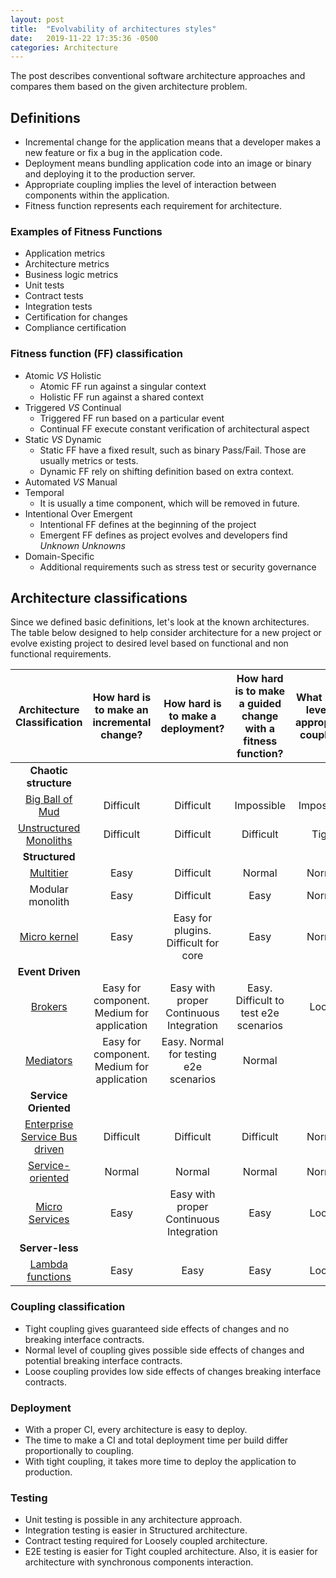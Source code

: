 ```yaml
---
layout: post
title:  "Evolvability of architectures styles"
date:   2019-11-22 17:35:36 -0500
categories: Architecture
---
```


The post describes conventional software architecture approaches and compares them based on the given architecture problem.

## Definitions

* Incremental change for the application means that a developer makes a new feature or fix a bug in the application code.
* Deployment means bundling application code into an image or binary and deploying it to the production server.
* Appropriate coupling implies the level of interaction between components within the application.
* Fitness function represents each requirement for architecture.

### Examples of Fitness Functions

* Application metrics
* Architecture metrics
* Business logic metrics
* Unit tests
* Contract tests
* Integration tests
* Certification for changes
* Compliance certification

### Fitness function (FF) classification

* Atomic *VS* Holistic
    - Atomic FF run against a singular context
    - Holistic FF run against a shared context
* Triggered *VS* Continual
    - Triggered FF run based on a particular event
    - Continual FF execute constant verification of architectural aspect
* Static *VS* Dynamic
    - Static FF have a fixed result, such as binary Pass/Fail. Those are usually metrics or tests.
    - Dynamic FF rely on shifting definition based on extra context.
* Automated *VS* Manual
* Temporal
    - It is usually a time component, which will be removed in future.
* Intentional Over Emergent
    - Intentional FF defines at the beginning of the project
    - Emergent FF defines as project evolves and developers find *Unknown Unknowns*
* Domain-Specific
    - Additional requirements such as stress test or security governance

## Architecture classifications

Since we defined basic definitions, let's look at the known architectures.
The table below designed to help consider architecture for a new project or evolve existing project to desired level based on functional and non functional requirements.

| Architecture Classification | How hard is to make an incremental change? | How hard is to make a deployment? | How hard is to make a guided change with a fitness function? | What is the level of appropriate coupling? |
| :------------: | :----------------------------------------: | :-------------------------------: | :----------------------------------------------------------: | :----------------------------------------: |
| **Chaotic structure** |
| [Big Ball of Mud](https://en.wikipedia.org/wiki/Big_ball_of_mud) | Difficult | Difficult | Impossible | Impossible |
| [Unstructured Monoliths](https://en.wikipedia.org/wiki/Monolithic_application) | Difficult | Difficult | Difficult | Tight |
| **Structured** |
| [Multitier](https://en.wikipedia.org/wiki/Multitier_architecture) | Easy | Difficult | Normal | Normal |
| Modular monolith | Easy | Difficult | Easy | Normal |
| [Micro kernel](https://en.wikipedia.org/wiki/Monolithic_kernel) | Easy | Easy for plugins. Difficult for core | Easy | Normal |
| **Event Driven** |				
| [Brokers](https://en.wikipedia.org/wiki/Broker_pattern) | Easy for component. Medium for application | Easy with proper Continuous Integration | Easy. Difficult to test e2e scenarios | Loose |
| [Mediators](https://en.wikipedia.org/wiki/Mediator_pattern)	| Easy for component. Medium for application | Easy. Normal for testing e2e scenarios | Normal |
| **Service Oriented** | 					
| [Enterprise Service Bus driven](https://en.wikipedia.org/wiki/Enterprise_service_bus) | Difficult | Difficult | Difficult| Normal |
| [Service-oriented](https://en.wikipedia.org/wiki/Service-oriented_architecture)	| Normal | Normal | Normal | Normal |
| [Micro Services](https://en.wikipedia.org/wiki/Microservices) | Easy | Easy with proper Continuous Integration | Easy | Loose |
| **Server-less**					
| [Lambda functions](https://en.wikipedia.org/wiki/Lambda_architecture) | Easy | Easy | Easy | Loose |

### Coupling classification

* Tight coupling gives guaranteed side effects of changes and no breaking interface contracts.
* Normal level of coupling gives possible side effects of changes and potential breaking interface contracts.
* Loose coupling provides low side effects of changes breaking interface contracts.

### Deployment

* With a proper CI, every architecture is easy to deploy.
* The time to make a CI and total deployment time per build differ proportionally to coupling.
* With tight coupling, it takes more time to deploy the application to production.

### Testing

* Unit testing is possible in any architecture approach.
* Integration testing is easier in Structured architecture.
* Contract testing required for Loosely coupled architecture.
* E2E testing is easier for Tight coupled architecture. Also, it is easier for architecture with synchronous components interaction.

